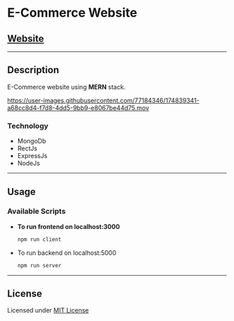 # E-Commerce Website

## [Website](https://ecom-web2.herokuapp.com/)

---
## Description
E-Commerce website using **MERN** stack.

https://user-images.githubusercontent.com/77184346/174839341-a68cc8d4-f7d8-4dd5-9bb9-e8067be44d75.mov

### Technology
* MongoDb
* RectJs
* ExpressJs
* NodeJs
---
## Usage

### Available Scripts
* **To run frontend on localhost:3000**
  ```bash
  npm run client
  ```
* To run backend on localhost:5000
  ```bash
  npm run server
  ```

---
## License
Licensed under [MIT License](license)







